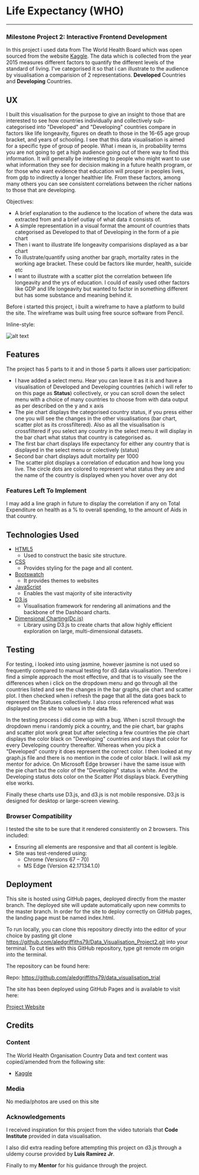 # Life Expectancy (WHO)
------------------------

### Milestone Project 2: Interactive Frontend Development


In this project i used data from The World Health Board which was open sourced from the website [Kaggle](https://www.kaggle.com/kumarajarshi/life-expectancy-who). The data which is collected from the year 2015 measures different factors to quantify the different levels of the standard of living. I've categorised it so that i can illustrate to the audience by visualisation a comparision of 2 representations. **Developed** Countries and **Developing** Countries.

## UX

I built this visualisation for the purpose to give an insight to those that are interested to see how countries individually and collectively sub-categorised into "Developed" and "Developing" countries compare in factors like life longeavity, figures on death to those in the 16-65 age group bracket, and years of schooling. I see that this data visualisation is aimed for a specific type of group of people. What i mean is, in probability terms you are not going to get a high audience going out of there way to find this information. It will generally be interesting to people who might want to use what information they see for decision making in a future health program, or for those who want evidence that education will prosper in peoples lives, from gdp to indirectly a longer healthier life. From these factors, among many others you can see consistent correlations between the richer nations to those that are developing.

Objectives:

  - A brief explanation to the audience to the location of where the data was extracted from and a brief outlay of what data it consists of.
  - A simple representation in a visual format the amount of countries thats categorised as Developed to that of Developing in the form of a pie chart
  - Then i want to illustrate life longeavity comparisions displayed as a bar chart
  - To illustrate/quantify using another bar graph, mortality rates in the working age bracket. These could be factors like murder, health, suicide etc
  - I want to illustrate with a scatter plot the correlation between life longeavity and the yrs of education. I could of easily used other factors like GDP and life longeavity but wanted to factor in something different but has some substance and meaning behind it. 

Before i started this project, i built a wireframe to have a platform to build the site. The wireframe was built using free source software from Pencil. 

Inline-style: 

![alt text](https://github.com/aledgriffiths79/Data_Visualisation_Project2/blob/master/Screenshot%20(332).png "Data Visualisation wireframe") 

## Features

The project has 5 parts to it and in those 5 parts it allows user participation:

- I have added a select menu. Hear you can leave it as it is and have a visualisation of Developed and Developing countries (which i will refer to on this page as **Status**) collectively, or you can scroll down the select menu with a choice of many countries to choose from with data output as per described on the y and x axis
- The pie chart displays the categorised country status, if you press either one you will see the changes in the other visualisations (bar chart, scatter plot as its crossfiltered). Also as all the visualisation is crossfiltered if you select any country in the select menu it will display in the bar chart what status that country is categorised as.
- The first bar chart displays life expectancy for either any country that is displayed in the select menu or colectively (status)
- Second bar chart displays adult mortality per 1000
- The scatter plot displays a correlation of education and how long you live. The circle dots are colored to represent what status they are and the name of the country is displayed when you hover over any dot

### Features Left To Implement

I may add a line graph in future to display the correlation if any on Total Expenditure on health as a % to overall spending, to the amount of Aids in that country.

## Technologies Used

+ [HTML5](https://www.w3.org/TR/2017/REC-html52-20171214/)
  + Used to construct the basic site structure.
+ [CSS](https://www.w3.org/Style/CSS/Overview.en.html)
  + Provides styling for the page and all content.
+ [Bootswatch](https://bootswatch.com/)
  + It provides themes to websites
+ [JavaScript](https://www.javascript.com/)
  + Enables the vast majority of site interactivity
+ [D3.js](https://d3js.org/)
  + Visualisation framework for rendering all animations and the backbone of the Dashboard charts.
+ [Dimensional Charting(Dc.js)](https://github.com/dc-js/dc.js)
  + Library using D3.js to create charts that allow highly efficient exploration on large, multi-dimensional datasets.

## Testing

For testing, i looked into using jasmine, however jasmine is not used so frequently compared to manual testing for d3 data visualisation. Therefore i find a simple approach the most effective, and that is to visually see the differences when i click on the dropdown menu and go through all the countries listed and see the changes in the bar graphs, pie chart and scatter plot. I then checked when i refresh the page that all the data goes back to represent the Statuses collectively. I also cross referenced what was displayed on the site to values in the data file.

In the testing process i did come up with a bug. When i scroll through the dropdown menu i randomly pick a country, and the pie chart, bar graphs and scatter plot work great but after selecting a few countries the pie chart displays the color black on "Developing" countries and stays that color for every Developing country thereafter. Whereas when you pick a "Developed" country it does represent the correct color. I then looked at my graph.js file and there is no mention in the code of color black. I will ask my mentor for advice.
On Microsoft Edge browser i have the same issue with the pie chart but the color of the "Developing" status is white. And the Developing status dots color on the Scatter Plot displays black. Everything else works.

Finally these charts use D3.js, and d3.js is not mobile responsive. D3.js is designed for desktop or large-screen viewing.

### Browser Compatibility

I tested the site to be sure that it rendered consistently on 2 browsers. This included:

  + Ensuring all elements are responsive and that all content is legible.
  + Site was test-rendered using:
      + Chrome (Versions 67 – 70)
      + MS Edge (Version 42.17134.1.0)

## Deployment

This site is hosted using GitHub pages, deployed directly from the master branch. The deployed site will update automatically upon new commits to the master branch. In order for the site to deploy correctly on GitHub pages, the landing page must be named index.html.

To run locally, you can clone this repository directly into the editor of your choice by pasting git clone https://github.com/aledgriffiths79/Data_Visualisation_Project2.git into your terminal. To cut ties with this GitHub repository, type git remote rm origin into the terminal.

The repository can be found here:

Repo: https://github.com/aledgriffiths79/data_visualisation_trial

The site has been deployed using GitHub Pages and is available to visit here:

[Project Website](https://aledgriffiths79.github.io/data_visualisation_trial/)

## Credits

### Content

The World Health Organisation Country Data and text content was copied/amended from the following site:
  + [Kaggle](https://www.kaggle.com/kumarajarshi/life-expectancy-who)

### Media

  No media/photos are used on this site

### Acknowledgements

I received inspiration for this project from the video tutorials that **Code Institute** provided in data visualisation.

I also did extra reading before attempting this project on d3.js through a uldemy course provided by **Luis Ramirez Jr**. 

Finally to my **Mentor** for his guidance through the project.













